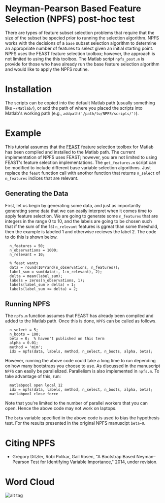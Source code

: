 # Neyman-Pearson Based Feature Selection (NPFS) post-hoc test

There are types of feature subset selection problems that require that the size of the subset be specied prior to running the selection algorithm. NPFS works with the decisions of a `base` subset selection algorithm to determine an appropriate number of features to select given an initial starting point. NPFS uses the FEAST feature selection toolbox; however, the approach is not limited to using the this toolbox. The Matlab script `npfs_post.m` is provide for those who have already run the base feature selection algorithm and would like to apply the NPFS routine.  

# Installation
The scripts can be copied into the default Matlab path (usually something like `~/Matlab/`), or add the path of where you placed the scripts into Matlab's working path (e.g., `addpath('/path/to/NPFS/scripts/')`).

# Example

This tutorial assumes that the [FEAST](http://www.cs.man.ac.uk/~gbrown/fstoolbox/) feature selection toolbox for Matlab has been compiled and installed to the Matlab path. The current implementation of NPFS uses FEAST; however, you are not limited to using FEAST's feature selection implementations. The `get_features.m` script can be modified to include different base variable selection algorithms. Just replace the `feast` function call with anothor function that returns `n_select` of `n_features` indices that are relevant.  

## Generating the Data

First, let us begin by generating some data, and just as importantly generating some data that we can easily interpret when it comes time to apply feature selection. We are going to generate some `n_features` that are integers in the range 0 to 10, and the labels are going to be chosen such that if the sum of the 1st `n_relevant` features is ggreat than some threshold, then the example is labeled 1 and otherwise recieves the label 2. The code to do this is shown below.  

```
  n_features = 50;
  n_observations = 1000; 
  n_relevant = 10;

  % feast wants 
  data = round(10*rand(n_observations, n_features));
  label_sum = sum(data(:, 1:n_relevant), 2);
  delta = mean(label_sum);
  labels = zeros(n_observations, 1);
  labels(label_sum > delta) = 1;
  labels(label_sum <= delta) = 2;
```


## Running NPFS

The `npfs.m` function assumes that FEAST has already been compiled and added to the Matlab path. Once this is done, `NPFS` can be called as follows.   

```
  n_select = 5;
  n_boots = 100;
  beta = 0;  % haven't published on this term
  alpha = 0.01;
  method = 'mim';
  idx = npfs(data, labels, method, n_select, n_boots, alpha, beta);
```

However, running the above code could take a long time to run depending on how many bootstraps you choose to use. As discussed in the manuscript `NPFS` can easily be parallelized. Parallelism is also implemented in `npfs.m`. To take advantage of this, run:

```
  matlabpool open local 12
  idx = npfs(data, labels, method, n_select, n_boots, alpha, beta);
  matlabpool close force
```

Note that you're limited to the number of parallel workers that you can open. Hence the above code may not work on laptops. 

The `beta` variable specified in the above code is used to bias the hypothesis test. For the results presented in the original NPFS manuscipt `beta=0`. 

# Citing NPFS
* Gregory Ditzler, Robi Polikar, Gail Rosen, "A Bootstrap Based Neyman–Pearson Test for Identifying Variable Importance,"  2014, under revision.


# Word Cloud

![alt tag](https://raw.github.com/gditzler/NPFS/master/img/npfs.jpg)

